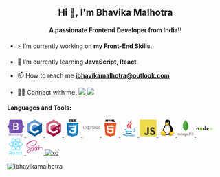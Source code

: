 <h2 align="center">Hi 👋, I'm Bhavika Malhotra</h2>
<h4 align="center">A passionate Frontend Developer from India!!</h4>

- ⚡ I’m currently working on **my Front-End Skills**.

- 🌱 I’m currently learning **JavaScript, React**.

- 📫 How to reach me  **ibhavikamalhotra@outlook.com**

- 👨‍💻 Connect with me:    <a href="https://www.linkedin.com/in/ibhavikamalhotra/">
    <img src="https://img.shields.io/badge/-LinkedIn-0e76a8?style=flat-square&logo=Linkedin&logoColor=white" />
     </a> <a href="https://instagram.com/ibhavikamalhotra_"><img src="https://img.shields.io/badge/-Instagram-e75480?style=flat-square&logo=instagram&logoColor=white" /></a>
  
<!-- <img src="https://img.shields.io/badge/-Gmail-228B22?style=flat-square&logo=Gmail&logoColor=white" />  -->


 
  
<!-- <p align="center">
<a href="https://codepen.io/ibhavikamalhotra" target="blank"><img align="center" src="https://cdn.jsdelivr.net/npm/simple-icons@3.0.1/icons/codepen.svg" alt="ibhavikamalhotra" height="30" width="30" /></a>
<a href="https://linkedin.com/in/ibhavikamalhotra" target="blank"><img align="center" src="https://cdn.jsdelivr.net/npm/simple-icons@3.0.1/icons/linkedin.svg" alt="ibhavikamalhotra" height="30" width="30" /></a>
<a href="https://codesandbox.com/ibhavikamalhotra" target="blank"><img align="center" src="https://cdn.jsdelivr.net/npm/simple-icons@3.0.1/icons/codesandbox.svg" alt="ibhavikamalhotra" height="30" width="30" /></a>
</p> -->

<h4 align="left">Languages and Tools:</h4>
<p align="left"> <a href="https://getbootstrap.com" target="_blank" rel="noreferrer"> <img src="https://raw.githubusercontent.com/devicons/devicon/master/icons/bootstrap/bootstrap-plain-wordmark.svg" alt="bootstrap" width="40" height="40"/> </a> <a href="https://www.cprogramming.com/" target="_blank" rel="noreferrer"> <img src="https://raw.githubusercontent.com/devicons/devicon/master/icons/c/c-original.svg" alt="c" width="40" height="40"/> </a> <a href="https://www.w3schools.com/cpp/" target="_blank" rel="noreferrer"> <img src="https://raw.githubusercontent.com/devicons/devicon/master/icons/cplusplus/cplusplus-original.svg" alt="cplusplus" width="40" height="40"/> </a> <a href="https://www.w3schools.com/css/" target="_blank" rel="noreferrer"> <img src="https://raw.githubusercontent.com/devicons/devicon/master/icons/css3/css3-original-wordmark.svg" alt="css3" width="40" height="40"/> </a> <a href="https://expressjs.com" target="_blank" rel="noreferrer"> <img src="https://raw.githubusercontent.com/devicons/devicon/master/icons/express/express-original-wordmark.svg" alt="express" width="40" height="40"/> </a> <a href="https://www.w3.org/html/" target="_blank" rel="noreferrer"> <img src="https://raw.githubusercontent.com/devicons/devicon/master/icons/html5/html5-original-wordmark.svg" alt="html5" width="40" height="40"/> </a> <a href="https://www.java.com" target="_blank" rel="noreferrer"> <img src="https://raw.githubusercontent.com/devicons/devicon/master/icons/java/java-original.svg" alt="java" width="40" height="40"/> </a> <a href="https://developer.mozilla.org/en-US/docs/Web/JavaScript" target="_blank" rel="noreferrer"> <img src="https://raw.githubusercontent.com/devicons/devicon/master/icons/javascript/javascript-original.svg" alt="javascript" width="40" height="40"/> </a> <a href="https://www.linux.org/" target="_blank" rel="noreferrer"> <img src="https://raw.githubusercontent.com/devicons/devicon/master/icons/linux/linux-original.svg" alt="linux" width="40" height="40"/> </a> <a href="https://www.mongodb.com/" target="_blank" rel="noreferrer"> <img src="https://raw.githubusercontent.com/devicons/devicon/master/icons/mongodb/mongodb-original-wordmark.svg" alt="mongodb" width="40" height="40"/> </a> <a href="https://nodejs.org" target="_blank" rel="noreferrer"> <img src="https://raw.githubusercontent.com/devicons/devicon/master/icons/nodejs/nodejs-original-wordmark.svg" alt="nodejs" width="40" height="40"/> </a> <a href="https://reactjs.org/" target="_blank" rel="noreferrer"> <img src="https://raw.githubusercontent.com/devicons/devicon/master/icons/react/react-original-wordmark.svg" alt="react" width="40" height="40"/> </a> <a href="https://sass-lang.com" target="_blank" rel="noreferrer"> <img src="https://raw.githubusercontent.com/devicons/devicon/master/icons/sass/sass-original.svg" alt="sass" width="40" height="40"/> </a> <a href="https://www.adobe.com/products/xd.html" target="_blank" rel="noreferrer"> <img src="https://cdn.worldvectorlogo.com/logos/adobe-xd.svg" alt="xd" width="40" height="40"/> </a> </p>

<p><img align="center" src="https://github-readme-stats.vercel.app/api/top-langs?username=ibhavikamalhotra&show_icons=true&locale=en&layout=compact" alt="ibhavikamalhotra" /></p>
